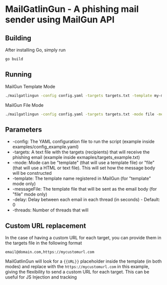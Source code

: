 # MailGatlinGun - A phishing mail sender using MailGun API

## Building
After installing Go, simply run
```sh
go build
```

## Running
MailGun Template Mode
```sh
./mailgatlingun -config config.yaml -targets targets.txt -template my-mailgun-template -delay 300 -threads 2
```

MailGun File Mode
```sh
./mailgatlingun -config config.yaml -targets targets.txt -mode file -messageFile template.html -delay 300 -threads 2
```

## Parameters
- -config: The YAML configuration file to run the script (example inside examples/config_example.yaml)
- -targets: A text file with the targets (recipients) that will receive the phishing email (example inside exmaples/targets_example.txt)
- -mode: Mode can be "template" (that will use a template file) or "file" (that will use a HTML or text file). This will set how the message body will be constructed
- -template: The template name registered in MailGun (for "template" mode only)
- -messageFile: The template file that will be sent as the email body (for "file" mode only)
- -delay: Delay between each email in each thread (in seconds) - Default: 0
- -threads: Number of threads that will

## Custom URL replacement
In the case of having a custom URL for each target, you can provide them in the targets file in the following format
```
email@domain.com,https://mycustomurl.com
```
MailGatlinGun will look for a `{{URL}}` placeholder inside the template (in both modes) and replace with the `https://mycustomurl.com` 
in this example, giving the flexibility to send a custom URL for each target. This can be useful for JS Injection and tracking